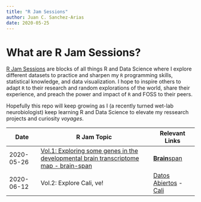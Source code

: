 ```yaml
---
title: "R Jam Sessions"
author: Juan C. Sanchez-Arias
date: 2020-05-25
---
```

# What are R Jam Sessions?
[R Jam Sessions](https://juansamdphd.github.io/rjam/) are blocks of all things R and Data Science where I explore different datasets to practice and sharpen my `R` programming skills, statistical knowledge, and data visualization. I hope to inspire others to adapt `R` to their research and random explorations of the world, share their experience, and preach the power and impact of `R` and FOSS to their peers.

Hopefully this repo will keep growing as I (a recently turned wet-lab neurobiologist) keep learning R and Data Science to elevate my ressearch projects and curiosity *voyages*.

Date | R Jam Topic | Relevant Links
---| ---| ---|
2020-05-26 | [Vol.1: Exploring some genes in the developmental brain transcriptome map - brain-span](https://juansamdphd.github.io/rjam/vol_1) | [**Brain**span](http://www.brainspan.org/rnaseq/search/index.html)
2020-06-12 | Vol.2: Explore Cali, ve! | [Datos Abiertos](http://datos.cali.gov.co/) - [Cali](https://en.wikipedia.org/wiki/Cali)
